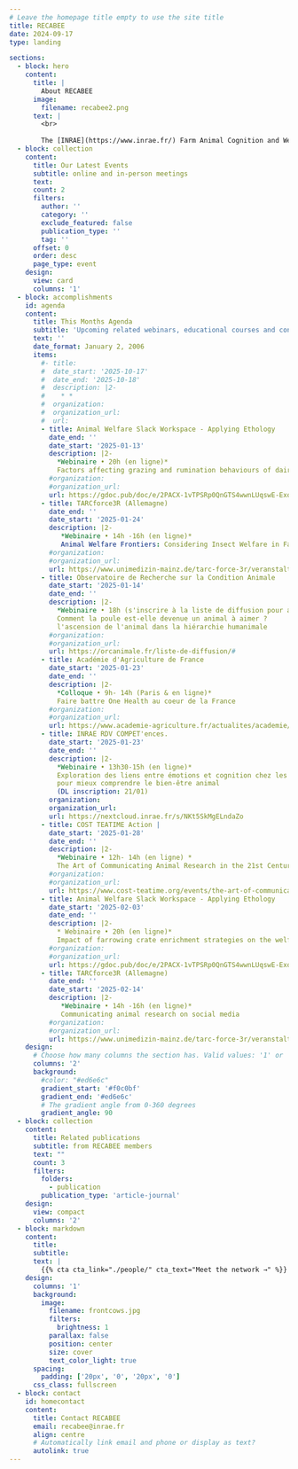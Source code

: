 ```yaml
---
# Leave the homepage title empty to use the site title
title: RECABEE
date: 2024-09-17
type: landing

sections:
  - block: hero
    content:
      title: |
        About RECABEE
      image:
        filename: recabee2.png
      text: |
        <br>
        
        The [INRAE](https://www.inrae.fr/) Farm Animal Cognition and Welfare network consists of the researchers, engineers, technicians and students of the [Departments PHASE](https://www.inrae.fr/departements/phase) and [GA](https://www.inrae.fr/departements/ga) who are interested in animal cognition, welfare and their interrelationship. Members of the network come from about 14 different research laboratories from all over France. They conduct research on a variety of farm animals including sheep, goats, cattle, horses, pigs, trout, poultry, rabbits and insects. The main expectations of the network’s members are: 1) to think about the link between cognition and welfare; 2) to discuss the concepts and methods of both cognition and welfare research and; 3) to get to know better their colleagues conducting research in these areas.
  - block: collection
    content:
      title: Our Latest Events
      subtitle: online and in-person meetings
      text:
      count: 2
      filters:
        author: ''
        category: ''
        exclude_featured: false
        publication_type: ''
        tag: ''
      offset: 0
      order: desc
      page_type: event
    design:
      view: card
      columns: '1'
  - block: accomplishments
    id: agenda
    content:
      title: This Months Agenda
      subtitle: 'Upcoming related webinars, educational courses and conferences'
      text: ''
      date_format: January 2, 2006
      items:
        #- title: 
        #  date_start: '2025-10-17'
        #  date_end: '2025-10-18'
        #  description: |2-
        #    * *  
        #  organization: 
        #  organization_url: 
        #  url:
        - title: Animal Welfare Slack Workspace - Applying Ethology
          date_end: ''
          date_start: '2025-01-13'
          description: |2-
            *Webinaire • 20h (en ligne)*  
            Factors affecting grazing and rumination behaviours of dairy cows in pasture-based systems
          #organization: 
          #organization_url: 
          url: https://gdoc.pub/doc/e/2PACX-1vTPSRp0QnGTS4wwnLUqswE-ExoCmbCMby9r-swhBqx9ZTNmBNeB33U4XqEDcmKEMdWnhetO_QAtDyuv
        - title: TARCforce3R (Allemagne)
          date_end: ''
          date_start: '2025-01-24'
          description: |2-
             *Webinaire • 14h -16h (en ligne)*  
             Animal Welfare Frontiers: Considering Insect Welfare in Farming and Research
          #organization: 
          #organization_url: 
          url: https://www.unimedizin-mainz.de/tarc-force-3r/veranstaltungen.html
        - title: Observatoire de Recherche sur la Condition Animale
          date_start: '2025-01-14'
          date_end: ''
          description: |2-
            *Webinaire • 18h (s'inscrire à la liste de diffusion pour avoir le lien)*  
            Comment la poule est-elle devenue un animal à aimer ?  
            l'ascension de l'animal dans la hiérarchie humanimale
          #organization: 
          #organization_url: 
          url: https://orcanimale.fr/liste-de-diffusion/#
        - title: Académie d'Agriculture de France
          date_start: '2025-01-23'
          date_end: ''
          description: |2-
            *Colloque • 9h- 14h (Paris & en ligne)*  
            Faire battre One Health au coeur de la France
          #organization: 
          #organization_url: 
          url: https://www.academie-agriculture.fr/actualites/academie/colloque/academie/faire-battre-one-health-au-coeur-de-la-france
        - title: INRAE RDV COMPET'ences.
          date_start: '2025-01-23'
          date_end: ''
          description: |2-
            *Webinaire • 13h30-15h (en ligne)*  
            Exploration des liens entre émotions et cognition chez les animaux de ferme   
            pour mieux comprendre le bien-être animal  
            (DL inscription: 21/01)
          organization: 
          organization_url: 
          url: https://nextcloud.inrae.fr/s/NKt5SkMgELndaZo
        - title: COST TEATIME Action |
          date_start: '2025-01-28'
          date_end: ''
          description: |2-
            *Webinaire • 12h- 14h (en ligne) *  
            The Art of Communicating Animal Research in the 21st Century - First Webinar
          #organization: 
          #organization_url: 
          url: https://www.cost-teatime.org/events/the-art-of-communicating-animal-research-in-the-21st-century-first-webinar/
        - title: Animal Welfare Slack Workspace - Applying Ethology
          date_start: '2025-02-03'
          date_end: ''
          description: |2-
            * Webinaire • 20h (en ligne)*  
            Impact of farrowing crate enrichment strategies on the welfare, behavior, and performance of sows, suckling piglets, and post-weaning piglets
          #organization: 
          #organization_url: 
          url: https://gdoc.pub/doc/e/2PACX-1vTPSRp0QnGTS4wwnLUqswE-ExoCmbCMby9r-swhBqx9ZTNmBNeB33U4XqEDcmKEMdWnhetO_QAtDyuv
        - title: TARCforce3R (Allemagne)
          date_end: ''
          date_start: '2025-02-14'
          description: |2-
             *Webinaire • 14h -16h (en ligne)*  
             Communicating animal research on social media
          #organization: 
          #organization_url: 
          url: https://www.unimedizin-mainz.de/tarc-force-3r/veranstaltungen.html
    design:
      # Choose how many columns the section has. Valid values: '1' or '2'.
      columns: '2'
      background:
        #color: "#ed6e6c" 
        gradient_start: '#f0c0bf'
        gradient_end: '#ed6e6c'
        # The gradient angle from 0-360 degrees
        gradient_angle: 90
  - block: collection
    content:
      title: Related publications
      subtitle: from RECABEE members
      text: ""
      count: 3
      filters:
        folders:
          - publication
        publication_type: 'article-journal'
    design:
      view: compact
      columns: '2'
  - block: markdown
    content:
      title:
      subtitle:
      text: |
        {{% cta cta_link="./people/" cta_text="Meet the network →" %}}
    design:
      columns: '1'
      background:
        image: 
          filename: frontcows.jpg
          filters:
            brightness: 1
          parallax: false
          position: center
          size: cover
          text_color_light: true
      spacing:
        padding: ['20px', '0', '20px', '0']
      css_class: fullscreen
  - block: contact
    id: homecontact
    content:
      title: Contact RECABEE
      email: recabee@inrae.fr
      align: centre
      # Automatically link email and phone or display as text?
      autolink: true
---
```

